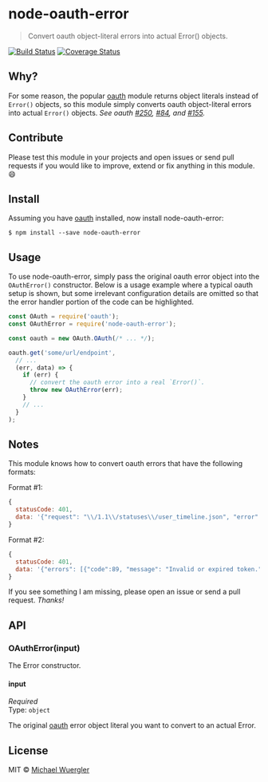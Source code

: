 # node-oauth-error

> Convert oauth object-literal errors into actual Error() objects. 

[![Build Status](https://travis-ci.org/radiovisual/node-oauth-error.svg?branch=master)](https://travis-ci.org/radiovisual/node-oauth-error) [![Coverage Status](https://coveralls.io/repos/github/radiovisual/node-oauth-error/badge.svg?branch=master)](https://coveralls.io/github/radiovisual/node-oauth-error?branch=master)


## Why? 

For some reason, the popular [oauth](https://github.com/ciaranj/node-oauth) module returns object literals instead of `Error()` objects,
so this module simply converts oauth object-literal errors into actual `Error()` objects. *See oauth [#250](https://github.com/ciaranj/node-oauth/issues/250), [#84](https://github.com/ciaranj/node-oauth/pull/84), and [#155](https://github.com/ciaranj/node-oauth/pull/155).* 


## Contribute

Please test this module in your projects and open issues or send pull requests if you would like to improve, extend or
fix anything in this module. :smile:


## Install

Assuming you have [oauth](https://github.com/ciaranj/node-oauth) installed, now install node-oauth-error:
```
$ npm install --save node-oauth-error
```


## Usage

To use node-oauth-error, simply pass the original oauth error object into the `OAuthError()` constructor.
Below is a usage example where a typical oauth setup is shown, but some irrelevant configuration details are omitted 
 so that the error handler portion of the code can be highlighted.

```js
const OAuth = require('oauth');
const OAuthError = require('node-oauth-error');

const oauth = new OAuth.OAuth(/* ... */);

oauth.get('some/url/endpoint',
  // ...
  (err, data) => {
    if (err) {
      // convert the oauth error into a real `Error()`.
      throw new OAuthError(err);
    }
    // ...
  }
);
```


## Notes

This module knows how to convert oauth errors that have the following formats:

Format #1:
```js
{
  statusCode: 401,
  data: '{"request": "\\/1.1\\/statuses\\/user_timeline.json", "error": "Not authorized."}'
}
```

Format #2:
```js
{
  statusCode: 401,
  data: '{"errors": [{"code":89, "message": "Invalid or expired token."}]}'
}
```

If you see something I am missing, please open an issue or send a pull request. *Thanks!*


## API

### OAuthError(input)

The Error constructor.

#### input

*Required*  
Type: `object`

The original [oauth](https://github.com/ciaranj/node-oauth) error object literal you want to convert to an actual Error. 


## License

MIT © [Michael Wuergler](http://numetriclabs.com)

